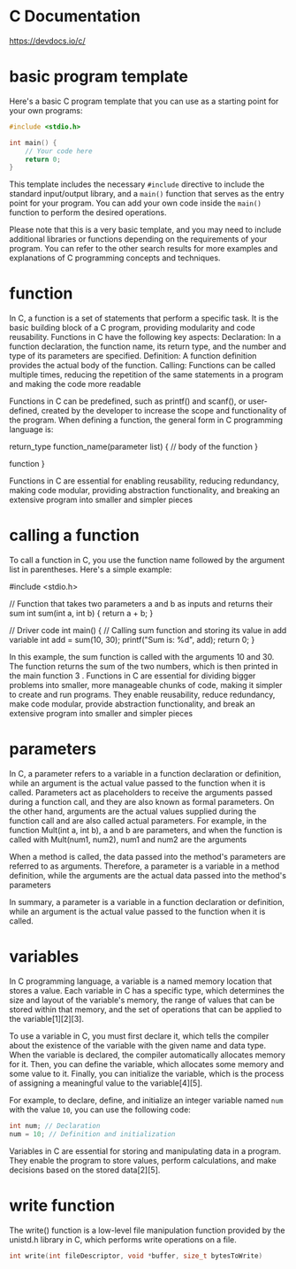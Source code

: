 # C Documentation

https://devdocs.io/c/

# basic program template

Here's a basic C program template that you can use as a starting point for your own programs:

```c
#include <stdio.h>

int main() {
    // Your code here
    return 0;
}
```

This template includes the necessary `#include` directive to include the standard input/output library, and a `main()` function that serves as the entry point for your program. You can add your own code inside the `main()` function to perform the desired operations.

Please note that this is a very basic template, and you may need to include additional libraries or functions depending on the requirements of your program. You can refer to the other search results for more examples and explanations of C programming concepts and techniques.


# function
In C, a function is a set of statements that perform a specific task. It is the basic building block of a C program, providing modularity and code reusability. Functions in C have the following key aspects:
Declaration: In a function declaration, the function name, its return type, and the number and type of its parameters are specified.
Definition: A function definition provides the actual body of the function.
Calling: Functions can be called multiple times, reducing the repetition of the same statements in a program and making the code more readable

Functions in C can be predefined, such as printf() and scanf(), or user-defined, created by the developer to increase the scope and functionality of the program. When defining a function, the general form in C programming language is:

return_type function_name(parameter list) {
    // body of the function
}

function
}

Functions in C are essential for enabling reusability, reducing redundancy, making code modular, providing abstraction functionality, and breaking an extensive program into smaller and simpler pieces

# calling a function

To call a function in C, you use the function name followed by the argument list in parentheses. Here's a simple example:

#include <stdio.h>

// Function that takes two parameters a and b as inputs and returns their sum
int sum(int a, int b) {
    return a + b;
}

// Driver code
int main() {
    // Calling sum function and storing its value in add variable
    int add = sum(10, 30);
    printf("Sum is: %d", add);
    return 0;
}

In this example, the sum function is called with the arguments 10 and 30. The function returns the sum of the two numbers, which is then printed in the main function
3
.
Functions in C are essential for dividing bigger problems into smaller, more manageable chunks of code, making it simpler to create and run programs. They enable reusability, reduce redundancy, make code modular, provide abstraction functionality, and break an extensive program into smaller and simpler pieces


# parameters 
In C, a parameter refers to a variable in a function declaration or definition, while an argument is the actual value passed to the function when it is called. Parameters act as placeholders to receive 
the arguments passed during a function call, and they are also known as formal parameters. On the other hand, arguments are the actual values supplied during the function call 
and are also called actual parameters. For example, in the function Mult(int a, int b), a and b are parameters, and when the function is called with Mult(num1, num2), num1 and num2 are the arguments

When a method is called, the data passed into the method's parameters are referred to as arguments. Therefore, a parameter is a variable in a method definition, while the arguments are the actual data passed into the method's parameters

In summary, a parameter is a variable in a function declaration or definition, while an argument is the actual value passed to the function when it is called.

# variables 

In C programming language, a variable is a named memory location that stores a value. Each variable in C has a specific type, which determines the size and layout of the variable's memory, the range of values that can be stored within that memory, and the set of operations that can be applied to the variable[1][2][3]. 

To use a variable in C, you must first declare it, which tells the compiler about the existence of the variable with the given name and data type. When the variable is declared, the compiler automatically allocates memory for it. Then, you can define the variable, which allocates some memory and some value to it. Finally, you can initialize the variable, which is the process of assigning a meaningful value to the variable[4][5].

For example, to declare, define, and initialize an integer variable named `num` with the value `10`, you can use the following code:

```c
int num; // Declaration
num = 10; // Definition and initialization
```

Variables in C are essential for storing and manipulating data in a program. They enable the program to store values, perform calculations, and make decisions based on the stored data[2][5].

# write function
The write() function is a low-level file manipulation function provided by the unistd.h library in C, which performs write operations on a file.

```C
int write(int fileDescriptor, void *buffer, size_t bytesToWrite)
```

